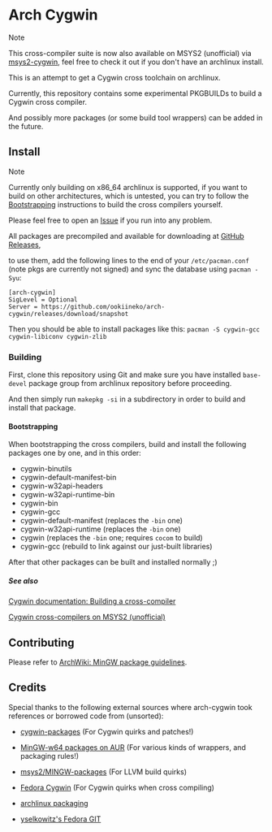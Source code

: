 Arch Cygwin
===========

> [!NOTE]
>
> This cross-compiler suite is now also available on MSYS2 (unofficial) via [msys2-cygwin][msys2-cygwin],
> feel free to check it out if you don't have an archlinux install.

This is an attempt to get a Cygwin cross toolchain on archlinux.

Currently, this repository contains some experimental PKGBUILDs to build a Cygwin cross compiler.

And possibly more packages (or some build tool wrappers) can be added in the future.

## Install

> [!NOTE]
>
> Currently only building on x86_64 archlinux is supported, if you want to build on other architectures,
> which is untested, you can try to follow the [Bootstrapping](#bootstrapping) instructions to build the cross compilers yourself.
>
> Please feel free to open an [Issue](../../issues) if you run into any problem.

All packages are precompiled and available for downloading at [GitHub Releases](../../releases),

to use them, add the following lines to the end of your `/etc/pacman.conf` (note pkgs are currently not signed) and sync the database using `pacman -Syu`:

```text
[arch-cygwin]
SigLevel = Optional
Server = https://github.com/ookiineko/arch-cygwin/releases/download/snapshot
```

Then you should be able to install packages like this: `pacman -S cygwin-gcc cygwin-libiconv cygwin-zlib`

### Building

First, clone this repository using Git and make sure you have installed `base-devel` package group from archlinux repository before proceeding.

And then simply run `makepkg -si` in a subdirectory in order to build and install that package.

#### Bootstrapping

When bootstrapping the cross compilers, build and install the following packages one by one, and in this order:

  * cygwin-binutils
  * cygwin-default-manifest-bin
  * cygwin-w32api-headers
  * cygwin-w32api-runtime-bin
  * cygwin-bin
  * cygwin-gcc
  * cygwin-default-manifest (replaces the `-bin` one)
  * cygwin-w32api-runtime (replaces the `-bin` one)
  * cygwin (replaces the `-bin` one; requires `cocom` to build)
  * cygwin-gcc (rebuild to link against our just-built libraries)

After that other packages can be built and installed normally ;)

##### See also

[Cygwin documentation: Building a cross-compiler](https://x.cygwin.com/docs/cg/cross.html)

[Cygwin cross-compilers on MSYS2 (unofficial)](https://github.com/ookiineko-cygport/msys2-cygwin.git)

## Contributing

Please refer to [ArchWiki: MinGW package guidelines](https://wiki.archlinux.org/title/MinGW_package_guidelines).

## Credits

Special thanks to the following external sources where arch-cygwin took references or borrowed code from (unsorted):

  * [cygwin-packages](https://cygwin.com/cgit/cygwin-packages) (For Cygwin quirks and patches!)

  * [MinGW-w64 packages on AUR](https://aur.archlinux.org/packages?K=mingw-w64) (For various kinds of wrappers, and packaging rules!)

  * [msys2/MINGW-packages](https://github.com/msys2/MINGW-packages) (For LLVM build quirks)

  * [Fedora Cygwin](https://copr.fedorainfracloud.org/coprs/yselkowitz/cygwin/) (For Cygwin quirks when cross compiling)

  * [archlinux packaging](https://gitlab.archlinux.org/archlinux/packaging/packages)

  * [yselkowitz's Fedora GIT](https://fedorapeople.org/cgit/yselkowitz/)

<!-- References: -->
[msys2-cygwin]: https://github.com/ookiineko-cygport/msys2-cygwin.git
